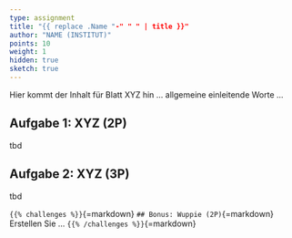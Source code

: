```yaml
---
type: assignment
title: "{{ replace .Name "-" " " | title }}"
author: "NAME (INSTITUT)"
points: 10
weight: 1
hidden: true
sketch: true
---
```



Hier kommt der Inhalt für Blatt XYZ hin ... allgemeine einleitende Worte ...

## Aufgabe 1: XYZ (2P)

tbd

## Aufgabe 2: XYZ (3P)

tbd



`{{% challenges %}}`{=markdown}
`## Bonus: Wuppie (2P)`{=markdown}
Erstellen Sie ...
`{{% /challenges %}}`{=markdown}
